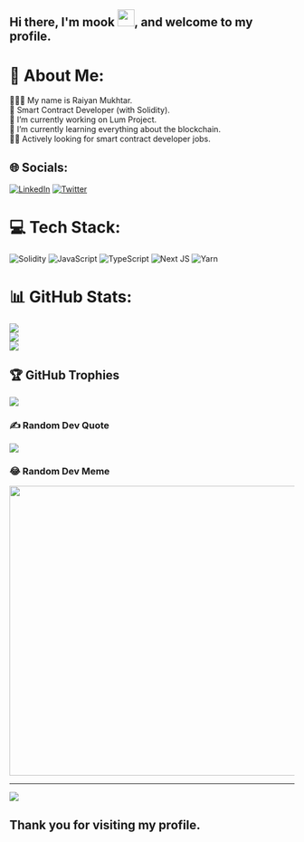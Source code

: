 ## Hi there, I'm mook <img src="https://media.giphy.com/media/hvRJCLFzcasrR4ia7z/giphy.gif" width="30px" height="30px"/>, and welcome to my profile.
# 💫 About Me:
🧘🏾‍♂️ My name is Raiyan Mukhtar.<br>🚀 Smart Contract Developer (with Solidity).<br>🔭 I’m currently working on Lum Project.<br>🌱 I’m currently learning everything about the blockchain.<br>🕵️‍♂️ Actively looking for smart contract developer jobs.


## 🌐 Socials:
[![LinkedIn](https://img.shields.io/badge/LinkedIn-%230077B5.svg?logo=linkedin&logoColor=white)](https://linkedin.com/in/raiyanmook27) [![Twitter](https://img.shields.io/badge/Twitter-%231DA1F2.svg?logo=Twitter&logoColor=white)](https://twitter.com/raiyandev) 

# 💻 Tech Stack:
![Solidity](https://img.shields.io/badge/Solidity-%23363636.svg?style=for-the-badge&logo=solidity&logoColor=white) ![JavaScript](https://img.shields.io/badge/javascript-%23323330.svg?style=for-the-badge&logo=javascript&logoColor=%23F7DF1E) ![TypeScript](https://img.shields.io/badge/typescript-%23007ACC.svg?style=for-the-badge&logo=typescript&logoColor=white) ![Next JS](https://img.shields.io/badge/Next-black?style=for-the-badge&logo=next.js&logoColor=white) ![Yarn](https://img.shields.io/badge/yarn-%232C8EBB.svg?style=for-the-badge&logo=yarn&logoColor=white)
# 📊 GitHub Stats:
![](https://github-readme-stats.vercel.app/api?username=raiyanmook27&theme=gruvbox&hide_border=false&include_all_commits=true&count_private=false)<br/>
![](https://github-readme-streak-stats.herokuapp.com/?user=raiyanmook27&theme=gruvbox&hide_border=false)<br/>
![](https://github-readme-stats.vercel.app/api/top-langs/?username=raiyanmook27&theme=gruvbox&hide_border=false&include_all_commits=true&count_private=false&layout=compact)

## 🏆 GitHub Trophies
![](https://github-profile-trophy.vercel.app/?username=raiyanmook27&theme=radical&no-frame=false&no-bg=true&margin-w=4)

### ✍️ Random Dev Quote
![](https://quotes-github-readme.vercel.app/api?type=horizontal&theme=gruvbox)

### 😂 Random Dev Meme
<img src="https://random-memer.herokuapp.com/" width="512px"/>

---
[![](https://visitcount.itsvg.in/api?id=raiyanmook27&icon=0&color=0)](https://visitcount.itsvg.in)

## Thank you for visiting my profile.
